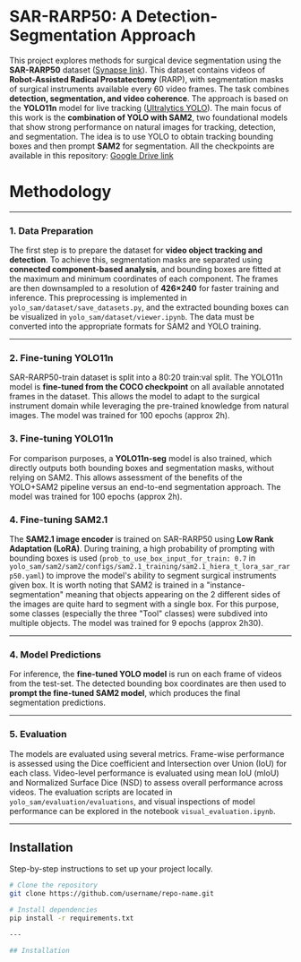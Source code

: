 # SAR-RARP50: A Detection-Segmentation Approach

This project explores methods for surgical device segmentation using the **SAR-RARP50** dataset ([Synapse link](https://www.synapse.org/Synapse:syn27618412/wiki/617968)). This dataset contains videos of **Robot-Assisted Radical Prostatectomy** (RARP), with segmentation masks of surgical instruments available every 60 video frames. The task combines **detection, segmentation, and video coherence**.
The approach is based on the **YOLO11n** model for live tracking ([Ultralytics YOLO](https://github.com/ultralytics/ultralytics)). The main focus of this work is the **combination of YOLO with SAM2**, two foundational models that show strong performance on natural images for tracking, detection, and segmentation. The idea is to use YOLO to obtain tracking bounding boxes and then prompt **SAM2** for segmentation.
All the checkpoints are available in this repository: [Google Drive link](https://drive.google.com/drive/u/0/folders/1tpXC1PhkBDdYjXW6sGeS4Ko2BhKJqITl)

# Methodology
---

### 1. Data Preparation
The first step is to prepare the dataset for **video object tracking and detection**. To achieve this, segmentation masks are separated using **connected component-based analysis**, and bounding boxes are fitted at the maximum and minimum coordinates of each component. The frames are then downsampled to a resolution of **426×240** for faster training and inference. This preprocessing is implemented in `yolo_sam/dataset/save_datasets.py`, and the extracted bounding boxes can be visualized in `yolo_sam/dataset/viewer.ipynb`. The data must be converted into the appropriate formats for SAM2 and YOLO training. 

---

### 2. Fine-tuning YOLO11n
SAR-RARP50-train dataset is split into a 80:20 train:val split. The YOLO11n model is **fine-tuned from the COCO checkpoint** on all available annotated frames in the dataset. This allows the model to adapt to the surgical instrument domain while leveraging the pre-trained knowledge from natural images. The model was trained for 100 epochs (approx 2h).

### 3. Fine-tuning YOLO11n
For comparison purposes, a **YOLO11n-seg** model is also trained, which directly outputs both bounding boxes and segmentation masks, without relying on SAM2. This allows assessment of the benefits of the YOLO+SAM2 pipeline versus an end-to-end segmentation approach. The model was trained for 100 epochs (approx 2h).

### 4. Fine-tuning SAM2.1
The **SAM2.1 image encoder** is trained on SAR-RARP50 using **Low Rank Adaptation (LoRA)**. During training, a high probability of prompting with bounding boxes is used (`prob_to_use_box_input_for_train: 0.7` in `yolo_sam/sam2/sam2/configs/sam2.1_training/sam2.1_hiera_t_lora_sar_rarp50.yaml`) to improve the model's ability to segment surgical instruments given box. It is worth noting that SAM2 is trained in a "instance-segmentation" meaning that objects appearing on the 2 different sides of the images are quite hard to segment with a single box. For this purpose, some classes (especially the three "Tool" classes) were subdived into multiple objects. The model was trained for 9 epochs (approx 2h30).

---

### 4. Model Predictions
For inference, the **fine-tuned YOLO model** is run on each frame of videos from the test-set. The detected bounding box coordinates are then used to **prompt the fine-tuned SAM2 model**, which produces the final segmentation predictions.  

---

### 5. Evaluation
The models are evaluated using several metrics. Frame-wise performance is assessed using the Dice coefficient and Intersection over Union (IoU) for each class. Video-level performance is evaluated using mean IoU (mIoU) and Normalized Surface Dice (NSD) to assess overall performance across videos. The evaluation scripts are located in `yolo_sam/evaluation/evaluations`, and visual inspections of model performance can be explored in the notebook `visual_evaluation.ipynb`.  

---

## Installation
Step-by-step instructions to set up your project locally.

```bash
# Clone the repository
git clone https://github.com/username/repo-name.git

# Install dependencies
pip install -r requirements.txt

---

## Installation
